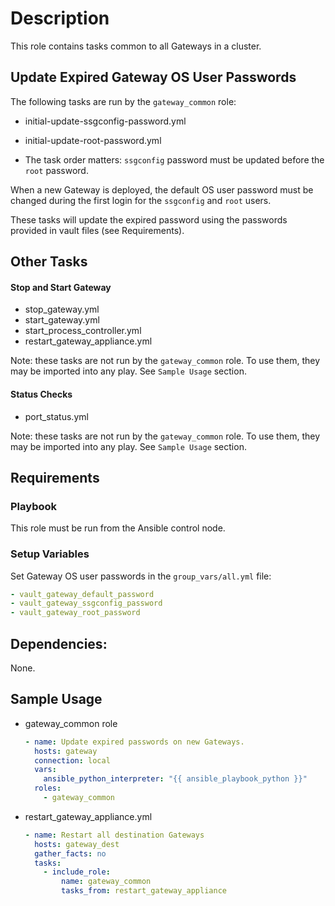 # Description
This role contains tasks common to all Gateways in a cluster.

## Update Expired Gateway OS User Passwords

The following tasks are run by the `gateway_common` role:
- initial-update-ssgconfig-password.yml
- initial-update-root-password.yml

- The task order matters: `ssgconfig` password must be updated before the `root` password.

When a new Gateway is deployed, the default OS user password must be changed during the first login for the `ssgconfig` and `root` users.

These tasks will update the expired password using the passwords provided in vault files (see Requirements).

## Other Tasks

#### Stop and Start Gateway
- stop_gateway.yml
- start_gateway.yml
- start_process_controller.yml
- restart_gateway_appliance.yml

Note: these tasks are not run by the `gateway_common` role. To use them, they may be imported into any play. See `Sample Usage` section.

#### Status Checks
- port_status.yml

Note: these tasks are not run by the `gateway_common` role. To use them, they may be imported into any play. See `Sample Usage` section.

## Requirements

### Playbook

This role must be run from the Ansible control node. 

### Setup Variables

Set Gateway OS user passwords in the `group_vars/all.yml` file:
```yaml
- vault_gateway_default_password
- vault_gateway_ssgconfig_password
- vault_gateway_root_password
```

## Dependencies:
None.

## Sample Usage
- gateway_common role
  ```yaml
  - name: Update expired passwords on new Gateways.
    hosts: gateway
    connection: local
    vars:
      ansible_python_interpreter: "{{ ansible_playbook_python }}"
    roles:
      - gateway_common
  ```

- restart_gateway_appliance.yml
  ```yaml
  - name: Restart all destination Gateways
    hosts: gateway_dest
    gather_facts: no
    tasks:
      - include_role:
          name: gateway_common
          tasks_from: restart_gateway_appliance
  ```
